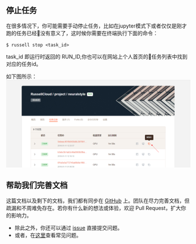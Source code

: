 ## 停止任务

在很多情况下，你可能需要手动停止任务，比如在jupyter模式下或者仅仅是刚才跑的任务已经没有意义了，这时候你需要在终端执行下面的命令：

```
$ russell stop <task_id>
```

task\_id 即运行时返回的 RUN\_ID,你也可以在网站上个人首页的任务列表中找到对应的任务id。

如下图所示：![](/asserts/img/project_task_id.png)

## 帮助我们完善文档
这篇文档以及剩下的文档，我们都有同步在 [GitHub](https://github.com/RussellCloud/russell-docs) 上。团队在尽力完善文档，但疏漏和不周难免存在。若你有什么新的想法或体验，欢迎 Pull Request，扩大你的影响力。

- 除此之外，你还可以通过 [issue](https://github.com/RussellCloud/russell-docs/issues/new?body=This%20issue%20is%20about%20<) 直接提交问题。
- 或者，在[这里](/faq/run-task.md)查看常见问题。